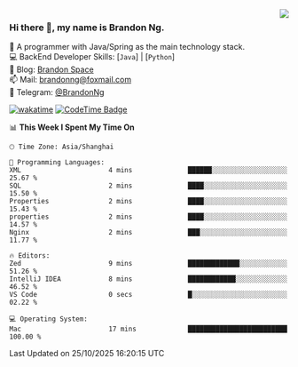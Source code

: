 <img  align="right" src="https://github-readme-stats-brandon0824.vercel.app/api/top-langs/?username=brandon0824&layout=compact">

### Hi there 👋, my name is Brandon Ng.

🌱 A programmer with Java/Spring as the main technology stack.  
💻 BackEnd Developer Skills: [`Java`] | [`Python`]  
📝 Blog: [Brandon Space](https://blog.brandonng.cc)  
📫 Mail: brandonng@foxmail.com  
📰 Telegram: [@BrandonNg](https://t.me/BrandonNg24)  

[![wakatime](https://wakatime.com/badge/user/940cafbf-f9d5-4b24-9a07-19bb072f52bb.svg)](https://wakatime.com/@940cafbf-f9d5-4b24-9a07-19bb072f52bb)
[![CodeTime Badge](https://shields.jannchie.com/endpoint?style=plastic&color=&url=https%3A%2F%2Fapi.codetime.dev%2Fv3%2Fusers%2Fshield%3Fuid%3D128%26minutes%3D10080)](https://codetime.dev)

<!--START_SECTION:waka-->
📊 **This Week I Spent My Time On** 

```text
🕑︎ Time Zone: Asia/Shanghai

💬 Programming Languages: 
XML                      4 mins              ██████░░░░░░░░░░░░░░░░░░░   25.67 % 
SQL                      2 mins              ████░░░░░░░░░░░░░░░░░░░░░   15.50 % 
Properties               2 mins              ████░░░░░░░░░░░░░░░░░░░░░   15.43 % 
properties               2 mins              ████░░░░░░░░░░░░░░░░░░░░░   14.57 % 
Nginx                    2 mins              ███░░░░░░░░░░░░░░░░░░░░░░   11.77 % 

🔥 Editors: 
Zed                      9 mins              █████████████░░░░░░░░░░░░   51.26 % 
IntelliJ IDEA            8 mins              ████████████░░░░░░░░░░░░░   46.52 % 
VS Code                  0 secs              █░░░░░░░░░░░░░░░░░░░░░░░░   02.22 % 

💻 Operating System: 
Mac                      17 mins             █████████████████████████   100.00 % 
```


 Last Updated on 25/10/2025 16:20:15 UTC
<!--END_SECTION:waka-->
